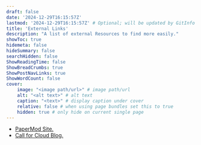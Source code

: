```yaml
---
draft: false
date: '2024-12-29T16:15:57Z'
lastmod: '2024-12-29T16:15:57Z' # Optional; will be updated by GitInfo if enabled
title: 'External Links'
description: "A list of external Resources to find more easily."
showToc: true
hidemeta: false
hideSummary: false
searchHidden: false
ShowReadingTime: false
ShowBreadCrumbs: true
ShowPostNavLinks: true
ShowWordCount: false
cover:
    image: "<image path/url>" # image path/url
    alt: "<alt text>" # alt text
    caption: "<text>" # display caption under cover
    relative: false # when using page bundles set this to true
    hidden: true # only hide on current single page
---
```


* [PaperMod Site.](https://adityatelange.github.io/hugo-PaperMod/)
* [Call for Cloud Blog.](https://call4cloud.nl/)
